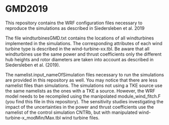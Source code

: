 # GMD2019
This repository contains the WRF configuration files necessary to reproduce the simulations as described in Siedersleben et al. 2019

The file windturbinesGMD.txt contains the locations of all windturbines implemented in the simulations. The corresponding
attributes of each wind turbine type is described in the wind-turbine-xx.tbl. Be aware that all windturbines use the same 
power and thrust coefficients only the different hub heights and rotor diameters are taken into account as described in 
Siedersleben et al. (2019).

The namelist.input_nameOfSimulation files necessary to run the simulations are provided in this repository as well. You may 
notice that there are less namelist files than simulations. The simulations not using a TKE source use the same namelists as 
the ones with a TKE a source. However, the WRF model needs to be recompiled using the manipolated module_wind_fitch.F (you 
find this file in this repository). The sensitivity studies investigating the impact of the uncertainties in the power and 
thrust coefficients use the namelist of the control simulation CNTRb, but with manipulated wind-turbine-x_modMin/Max.tbl wind 
turbine files.
